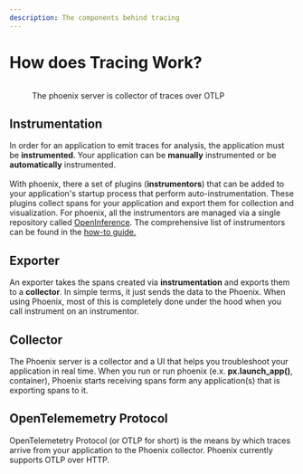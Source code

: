 ```yaml
---
description: The components behind tracing
---
```


# How does Tracing Work?

<figure><img src="https://storage.googleapis.com/arize-assets/phoenix/assets/images/deployment.png" alt=""><figcaption><p>The phoenix server is collector of traces over OTLP</p></figcaption></figure>

## Instrumentation

In order for an application to emit traces for analysis, the application must be **instrumented**.  Your application can be **manually** instrumented or be **automatically** instrumented.\
\
With phoenix, there a set of plugins (**instrumentors**) that can be added to your application's startup process that perform auto-instrumentation. These plugins collect spans for your application and export them for collection and visualization. For phoenix, all the instrumentors are managed via a single repository called [OpenInference](https://github.com/Arize-ai/openinference). The comprehensive list of instrumentors can be found in the [how-to guide.](../how-to-tracing/#auto-instrumentation)

## Exporter

An exporter takes the spans created via **instrumentation** and exports them to a **collector**. In simple terms, it just sends the data to the Phoenix. When using Phoenix, most of this is completely done under the hood when you call instrument on an instrumentor.

## Collector

The Phoenix server is a collector and a UI that helps you troubleshoot your application in real time. When you run or run phoenix (e.x. **px.launch\_app()**, container), Phoenix starts receiving spans form any application(s) that is exporting spans to it.

## OpenTelememetry Protocol

OpenTelemetetry Protocol (or OTLP for short) is the means by which traces arrive from your application to the Phoenix collector. Phoenix currently supports OTLP over HTTP.
